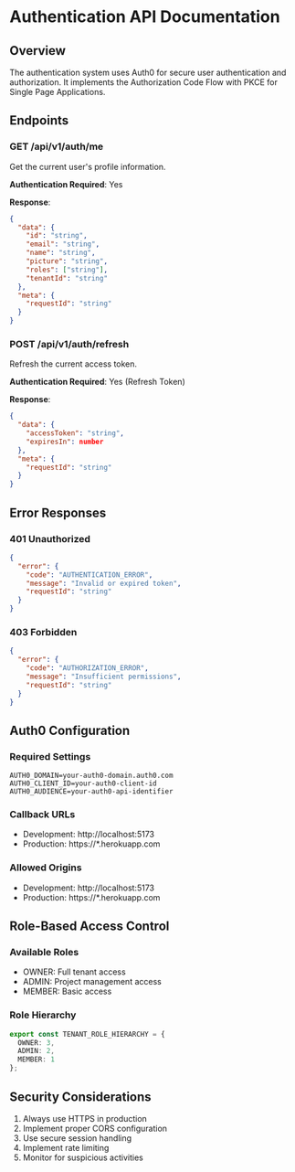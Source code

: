 # Authentication API Documentation

## Overview
The authentication system uses Auth0 for secure user authentication and authorization. It implements the Authorization Code Flow with PKCE for Single Page Applications.

## Endpoints

### GET /api/v1/auth/me
Get the current user's profile information.

**Authentication Required**: Yes

**Response**:
```json
{
  "data": {
    "id": "string",
    "email": "string",
    "name": "string",
    "picture": "string",
    "roles": ["string"],
    "tenantId": "string"
  },
  "meta": {
    "requestId": "string"
  }
}
```

### POST /api/v1/auth/refresh
Refresh the current access token.

**Authentication Required**: Yes (Refresh Token)

**Response**:
```json
{
  "data": {
    "accessToken": "string",
    "expiresIn": number
  },
  "meta": {
    "requestId": "string"
  }
}
```

## Error Responses

### 401 Unauthorized
```json
{
  "error": {
    "code": "AUTHENTICATION_ERROR",
    "message": "Invalid or expired token",
    "requestId": "string"
  }
}
```

### 403 Forbidden
```json
{
  "error": {
    "code": "AUTHORIZATION_ERROR",
    "message": "Insufficient permissions",
    "requestId": "string"
  }
}
```

## Auth0 Configuration

### Required Settings
```env
AUTH0_DOMAIN=your-auth0-domain.auth0.com
AUTH0_CLIENT_ID=your-auth0-client-id
AUTH0_AUDIENCE=your-auth0-api-identifier
```

### Callback URLs
- Development: http://localhost:5173
- Production: https://*.herokuapp.com

### Allowed Origins
- Development: http://localhost:5173
- Production: https://*.herokuapp.com

## Role-Based Access Control

### Available Roles
- OWNER: Full tenant access
- ADMIN: Project management access
- MEMBER: Basic access

### Role Hierarchy
```typescript
export const TENANT_ROLE_HIERARCHY = {
  OWNER: 3,
  ADMIN: 2,
  MEMBER: 1
};
```

## Security Considerations
1. Always use HTTPS in production
2. Implement proper CORS configuration
3. Use secure session handling
4. Implement rate limiting
5. Monitor for suspicious activities